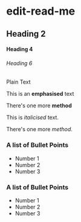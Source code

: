 # edit-read-me
## Heading 2

#### Heading 4

###### Heading 6

Plain Text

This is an **emphasised** text

There's one more __method__

This is _italicised_ text.

There's one more *method*.

### A list of Bullet Points
* Number 1
* Number 2
* Number 3

### A list of Bullet Points
- Number 1
- Number 2
- Number 3
